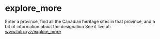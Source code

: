 # explore_more
Enter a province, find all the Canadian heritage sites in that province, and a bit of information about the designation
See it live at:
www.tolu.xyz/explore_more
